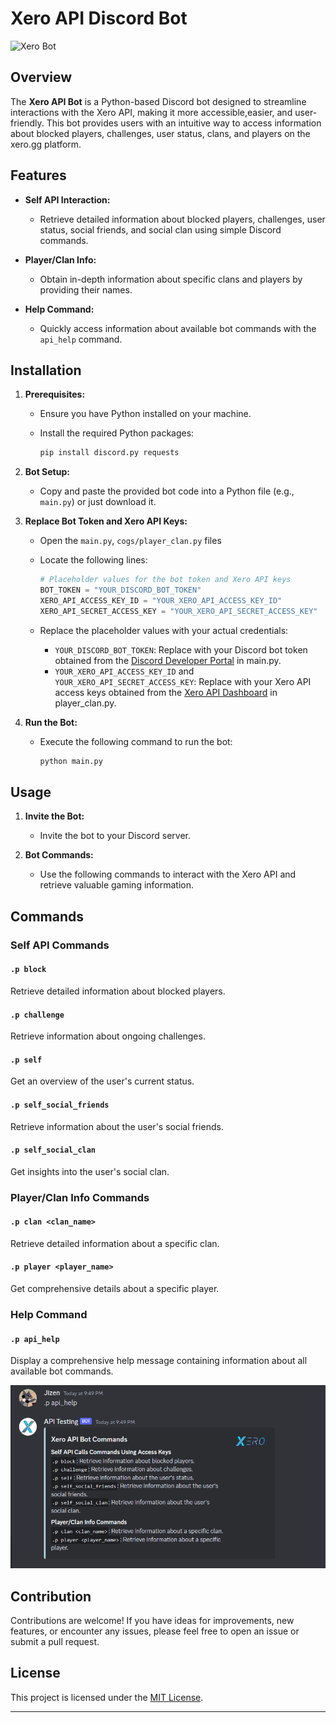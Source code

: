 # Xero API Discord Bot

![Xero Bot](https://xero.gg/assets/img/2020/logo/logo_hover.png)

## Overview

The **Xero API Bot** is a Python-based Discord bot designed to streamline interactions with the Xero API, making it more accessible,easier, and user-friendly. This bot provides users with an intuitive way to access information about blocked players, challenges, user status, clans, and players on the xero.gg platform.

## Features

- **Self API Interaction:**
  - Retrieve detailed information about blocked players, challenges, user status, social friends, and social clan using simple Discord commands.

- **Player/Clan Info:**
  - Obtain in-depth information about specific clans and players by providing their names.

- **Help Command:**
  - Quickly access information about available bot commands with the `api_help` command.

## Installation

1. **Prerequisites:**
   - Ensure you have Python installed on your machine.
   - Install the required Python packages:

      ```bash
      pip install discord.py requests
      ```

2. **Bot Setup:**
   - Copy and paste the provided bot code into a Python file (e.g., `main.py`) or just download it.

3. **Replace Bot Token and Xero API Keys:**
   - Open the `main.py`, `cogs/player_clan.py` files
   - Locate the following lines:

     ```python
     # Placeholder values for the bot token and Xero API keys
     BOT_TOKEN = "YOUR_DISCORD_BOT_TOKEN"
     XERO_API_ACCESS_KEY_ID = "YOUR_XERO_API_ACCESS_KEY_ID"
     XERO_API_SECRET_ACCESS_KEY = "YOUR_XERO_API_SECRET_ACCESS_KEY"
     ```

   - Replace the placeholder values with your actual credentials:
     - `YOUR_DISCORD_BOT_TOKEN`: Replace with your Discord bot token obtained from the [Discord Developer Portal](https://discord.com/developers/applications) in main.py.
     - `YOUR_XERO_API_ACCESS_KEY_ID` and `YOUR_XERO_API_SECRET_ACCESS_KEY`: Replace with your Xero API access keys obtained from the [Xero API Dashboard](https://xero.gg/settings/api) in player_clan.py.

4. **Run the Bot:**
   - Execute the following command to run the bot:

      ```bash
      python main.py
      ```

## Usage

1. **Invite the Bot:**
   - Invite the bot to your Discord server.

2. **Bot Commands:**
   - Use the following commands to interact with the Xero API and retrieve valuable gaming information.

## Commands

### Self API Commands

#### `.p block`

Retrieve detailed information about blocked players.

#### `.p challenge`

Retrieve information about ongoing challenges.

#### `.p self`

Get an overview of the user's current status.

#### `.p self_social_friends`

Retrieve information about the user's social friends.

#### `.p self_social_clan`

Get insights into the user's social clan.

### Player/Clan Info Commands

#### `.p clan <clan_name>`

Retrieve detailed information about a specific clan.

#### `.p player <player_name>`

Get comprehensive details about a specific player.

### Help Command

#### `.p api_help`

Display a comprehensive help message containing information about all available bot commands.

![Xero Bot Help](image/screenshot.png)

## Contribution

Contributions are welcome! If you have ideas for improvements, new features, or encounter any issues, please feel free to open an issue or submit a pull request.

## License

This project is licensed under the [MIT License](LICENSE).

---

